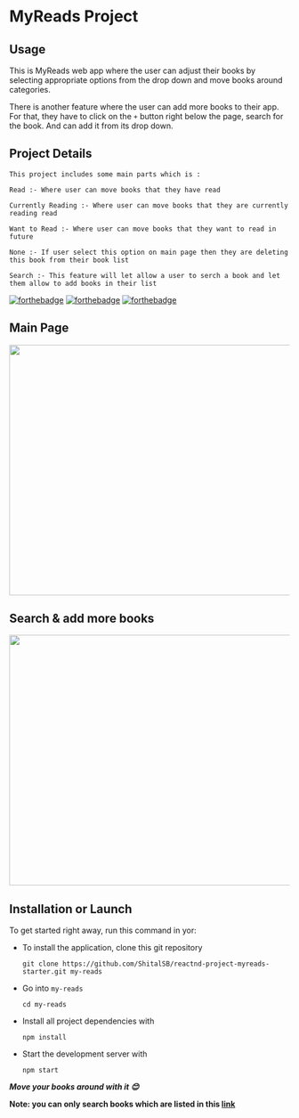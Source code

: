 # MyReads Project

## Usage
This is MyReads web app where the user can adjust their books by selecting appropriate options from the drop down and move books around categories.

There is another feature where the user can add more books to their app. For that, they have to click on the `+` button right below the page, search for the book. And can add it from its drop down.


## Project Details
    This project includes some main parts which is :
   ``Read :- Where user can move books that they have read``

   ``Currently Reading :- Where user can move books that they are currently reading read``

   ``Want to Read :- Where user can move books that they want to read in future``

   ``None :- If user select this option on main page then they are deleting this book from their book list ``

   ``Search :- This feature will let allow a user to serch a book and let them allow to add books in their list``
    

[![forthebadge](https://forthebadge.com/images/badges/uses-css.svg)](https://forthebadge.com)
[![forthebadge](https://forthebadge.com/images/badges/made-with-javascript.svg)](https://forthebadge.com)
[![forthebadge](https://forthebadge.com/images/badges/uses-html.svg)](https://forthebadge.com)


## Main Page

<kbd><img src="./Readme_Images/firstPage.gif"  width="800px" height="450px"/></kbd>

## Search & add more books


<kbd><img src="./Readme_Images/search.gif"  width="800px" height="450px"/></kbd>

## Installation or Launch

To get started right away, run this command in yor:
* To install the application, clone this git repository

    `git clone https://github.com/ShitalSB/reactnd-project-myreads-starter.git my-reads`

* Go into `my-reads`

    `cd my-reads`

* Install all project dependencies with
    
     `npm install`

* Start the development server with
    
     `npm start`


_**Move your books around with it 😊**_

**Note: you can only search books which are listed in this [link](./SEARCH_TERMS.md)**